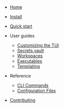 - [Home](README.md "flow documentation")
- [Install](installation.md "Installation guide")
- [Quick start](quickstart.md "Quick start guide")

- User guides

    - [Customizing the TUI](guide/interactive.md "Customizing the interactive UI")
    - [Secrets vault](guide/vault.md "Using the secrets vault")
    - [Workspaces](guide/workspace.md "Managing workspaces")
    - [Executables](guide/executable.md "Managing executables")
    - [Templating](guide/templating.md "Using flowfile templates")

- Reference

    - [CLI Commands](cli/README.md "Command line interface reference")
    - [Configuration Files](types/README.md "Configuration file reference")

- [Contributing](development.md "Development guide")
